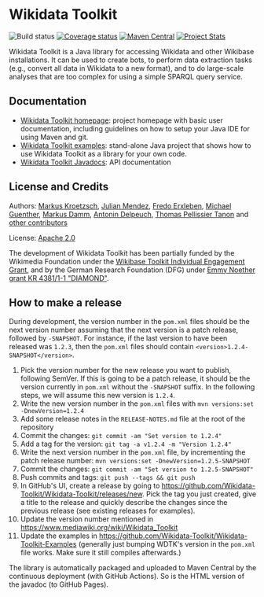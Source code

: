 Wikidata Toolkit
================

![Build status](https://github.com/Wikidata-Toolkit/Wikidata-Toolkit/workflows/Java%20CI/badge.svg)
[![Coverage status](https://codecov.io/gh/Wikidata-Toolkit/Wikidata-Toolkit/branch/master/graph/badge.svg?token=QtTNJdTAbO)](https://codecov.io/gh/Wikidata-Toolkit/Wikidata-Toolkit)
[![Maven Central](https://maven-badges.herokuapp.com/maven-central/org.wikidata.wdtk/wdtk-parent/badge.svg)](http://search.maven.org/#search|ga|1|g%3A%22org.wikidata.wdtk%22)
[![Project Stats](https://www.openhub.net/p/Wikidata-Toolkit/widgets/project_thin_badge.gif)](https://www.openhub.net/p/Wikidata-Toolkit)

Wikidata Toolkit is a Java library for accessing Wikidata and other Wikibase installations. It can be used to create bots, to perform data extraction tasks (e.g., convert all data in Wikidata to a new format), and to do large-scale analyses that are too complex for using a simple SPARQL query service.

Documentation
-------------

* [Wikidata Toolkit homepage](https://www.mediawiki.org/wiki/Wikidata_Toolkit): project homepage with basic user documentation, including guidelines on how to setup your Java IDE for using Maven and git.
* [Wikidata Toolkit examples](https://github.com/Wikidata-Toolkit/Wikidata-Toolkit-Examples): stand-alone Java project that shows how to use Wikidata Toolkit as a library for your own code.
* [Wikidata Toolkit Javadocs](http://wikidata-toolkit.github.io/Wikidata-Toolkit/): API documentation

License and Credits
-------------------

Authors: [Markus Kroetzsch](http://korrekt.org), [Julian Mendez](https://julianmendez.github.io/), [Fredo Erxleben](https://github.com/fer-rum), [Michael Guenther](https://github.com/guenthermi), [Markus Damm](https://github.com/mardam), [Antonin Delpeuch](http://antonin.delpeuch.eu/), [Thomas Pellissier Tanon](https://thomas.pellissier-tanon.fr/) and [other contributors](https://github.com/Wikidata-Toolkit/Wikidata-Toolkit/graphs/contributors)

License: [Apache 2.0](LICENSE.txt)

The development of Wikidata Toolkit has been partially funded by the Wikimedia Foundation under the [Wikibase Toolkit Individual Engagement Grant](https://meta.wikimedia.org/wiki/Grants:IEG/Wikidata_Toolkit), and by the German Research Foundation (DFG) under [Emmy Noether grant KR 4381/1-1 "DIAMOND"](https://ddll.inf.tu-dresden.de/web/DIAMOND/en).

How to make a release
---------------------

During development, the version number in the `pom.xml` files should be the next version number assuming that the next version is a patch release, followed by `-SNAPSHOT`. For instance, if the last version to have been released was `1.2.3`, then the `pom.xml` files should contain `<version>1.2.4-SNAPSHOT</version>`.

1. Pick the version number for the new release you want to publish, following SemVer. If this is going to be a patch release, it should be the version currently in `pom.xml` without the `-SNAPSHOT` suffix. In the following steps, we will assume this new version is `1.2.4`.
2. Write the new version number in the `pom.xml` files with `mvn versions:set -DnewVersion=1.2.4`
3. Add some release notes in the `RELEASE-NOTES.md` file at the root of the repository
4. Commit the changes: `git commit -am "Set version to 1.2.4"`
5. Add a tag for the version: `git tag -a v1.2.4 -m "Version 1.2.4"`
6. Write the next version number in the `pom.xml` file, by incrementing the patch release number: `mvn versions:set -DnewVersion=1.2.5-SNAPSHOT`
7. Commit the changes: `git commit -am "Set version to 1.2.5-SNAPSHOT"`
8. Push commits and tags: `git push --tags && git push`
9. In GitHub's UI, create a release by going to https://github.com/Wikidata-Toolkit/Wikidata-Toolkit/releases/new. Pick the tag you just created, give a title to the release and quickly describe the changes since the previous release (see existing releases for examples).
10. Update the version number mentioned in https://www.mediawiki.org/wiki/Wikidata_Toolkit
11. Update the examples in https://github.com/Wikidata-Toolkit/Wikidata-Toolkit-Examples (generally just bumping WDTK's version in the `pom.xml` file works. Make sure it still compiles afterwards.)

The library is automatically packaged and uploaded to Maven Central by the continuous deployment (with GitHub Actions). So is the HTML version of the javadoc (to GitHub Pages).
